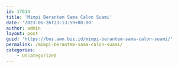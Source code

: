 ```yaml
---
id: 17614
title: 'Mimpi Berantem Sama Calon Suami'
date: '2023-06-26T23:13:59+00:00'
author: admin
layout: post
guid: 'https://bos.awn.biz.id/mimpi-berantem-sama-calon-suami/'
permalink: /mimpi-berantem-sama-calon-suami/
categories:
    - Uncategorized
---
```



